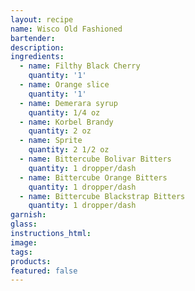 ```yaml
---
layout: recipe
name: Wisco Old Fashioned
bartender:
description:
ingredients:
  - name: Filthy Black Cherry
    quantity: '1'
  - name: Orange slice
    quantity: '1'
  - name: Demerara syrup
    quantity: 1/4 oz
  - name: Korbel Brandy
    quantity: 2 oz
  - name: Sprite
    quantity: 2 1/2 oz
  - name: Bittercube Bolivar Bitters
    quantity: 1 dropper/dash
  - name: Bittercube Orange Bitters
    quantity: 1 dropper/dash
  - name: Bittercube Blackstrap Bitters
    quantity: 1 dropper/dash
garnish:
glass:
instructions_html:
image:
tags:
products:
featured: false
---
```



